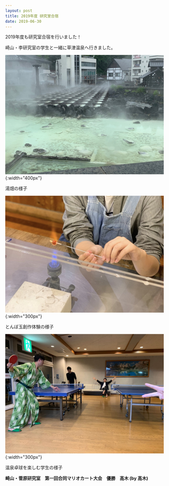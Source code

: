 ```yaml
---
layout: post
title: 2019年度 研究室合宿
date: 2019-06-30
---
```


2019年度も研究室合宿を行いました！

崎山・李研究室の学生と一緒に草津温泉へ行きました。

![yubatake](/fig/190630_trip_yubatake.jpg ){:width="400px"}

湯畑の様子

![tombo](/fig/190630_trip_tombo.jpg){:width="300px"}

とんぼ玉創作体験の様子

![table_tennis](/fig/190630_trip_tennis.jpg){:width="300px"}

温泉卓球を楽しむ学生の様子


**崎山・菅原研究室　第一回合同マリオカート大会　優勝　高木 (by 高木)**